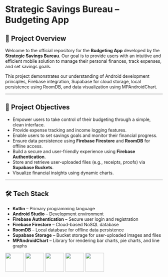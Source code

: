 # Strategic Savings Bureau – Budgeting App

## 📱 Project Overview

Welcome to the official repository for the **Budgeting App** developed by the **Strategic Savings Bureau**. Our goal is to provide users with an intuitive and efficient mobile solution to manage their personal finances, track expenses, and set savings goals.

This project demonstrates our understanding of Android development principles, Firebase integration, Supabase for cloud storage, local persistence using RoomDB, and data visualization using MPAndroidChart.

---

## 🧠 Project Objectives

- Empower users to take control of their budgeting through a simple, clean interface.
- Provide expense tracking and income logging features.
- Enable users to set savings goals and monitor their financial progress.
- Ensure data persistence using **Firebase Firestore** and **RoomDB** for offline access.
- Build a secure and user-friendly experience using **Firebase Authentication**.
- Store and retrieve user-uploaded files (e.g., receipts, proofs) via **Supabase Buckets**.
- Visualize financial insights using dynamic charts.

---

## 🛠️ Tech Stack

- **Kotlin** – Primary programming language  
- **Android Studio** – Development environment  
- **Firebase Authentication** – Secure user login and registration  
- **Firebase Firestore** – Cloud-based NoSQL database 
- **RoomDB** – Local database for offline data persistence  
- **Supabase Storage** – Bucket storage for user-uploaded images and files  
- **MPAndroidChart** – Library for rendering bar charts, pie charts, and line graphs
<p align="left">
<img src="https://cdn.jsdelivr.net/gh/devicons/devicon@latest/icons/kotlin/kotlin-plain-wordmark.svg" height = "60"/>
<img src="https://cdn.jsdelivr.net/gh/devicons/devicon@latest/icons/androidstudio/androidstudio-original.svg" height = "60" />
<img src="https://images.app.goo.gl/HwP7e2wDEjYtrYHg8" height = "60" />
<img src="https://cdn.jsdelivr.net/gh/devicons/devicon@latest/icons/firebase/firebase-original.svg" height = "60" />
<img src="https://cdn.jsdelivr.net/gh/devicons/devicon@latest/icons/supabase/supabase-original.svg" height = "60" />     
</p>


